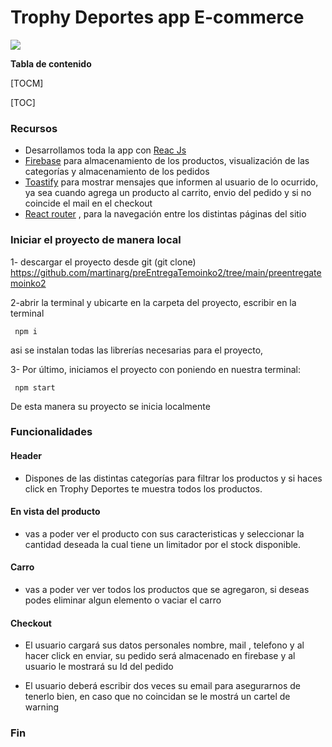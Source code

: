 # Trophy Deportes app E-commerce
![](https://trophy.com.ar/imagenes/footer/logonuevochico.png)

**Tabla de contenido**

[TOCM]

[TOC]




### Recursos
- Desarrollamos toda la app con [ Reac Js ](https://es.reactjs.org/)
- [Firebase](https://firebase.google.com/) para almacenamiento de los productos, visualización de las categorías y almacenamiento de los pedidos
- [Toastify](https://fkhadra.github.io/react-toastify/introduction) para mostrar mensajes que informen al usuario de lo ocurrido, ya sea cuando agrega un producto al carrito, envio del pedido y si no coincide el mail en el checkout
-  [React router](domhttps://reactrouter.com/en/main) , para la navegación entre los distintas páginas del sitio

### Iniciar el proyecto de manera local

1- descargar el proyecto desde git (git clone) https://github.com/martinarg/preEntregaTemoinko2/tree/main/preentregatemoinko2

2-abrir la terminal y ubicarte en la carpeta del proyecto, escribir en la terminal 

` npm i`

asi se instalan todas las librerías necesarias para el proyecto,

3- Por último, iniciamos el proyecto con poniendo en nuestra terminal:

` npm start`

De esta manera su proyecto se inicia localmente

### Funcionalidades

#### Header
- Dispones de las distintas categorías para filtrar los productos y si haces click en Trophy Deportes te muestra todos los productos.

#### En vista del producto
- vas a poder ver el producto con sus caracteristicas y seleccionar la cantidad deseada la cual tiene un limitador por el stock disponible.

#### Carro
- vas a poder ver ver todos los productos que se agregaron, si deseas podes eliminar algun elemento o vaciar el carro

#### Checkout
- El usuario cargará sus datos personales nombre, mail , telefono y al hacer click en enviar, su pedido será almacenado en firebase y al usuario le mostrará su Id del pedido

- El usuario deberá escribir dos veces su email para asegurarnos de tenerlo bien, en caso que no coincidan se le mostrá un cartel de warning


### Fin 